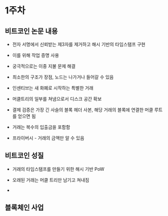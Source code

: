 # 1주차

## 비트코인 논문 내용

* 전자 서명에서 신뢰받는 제3자를 제거하고 해시 기반의 타임스탬프 구현

* 이를 위해 작업 증명 사용

* 궁극적으로는 이중 지불 문제 해결

* 최소한의 구조가 장점, 노드는 나가거나 들어갈 수 있음

* 인센티브는 새 화폐로 시작하는 특별한 거래

* 머클트리의 일부를 쳐냄으로서 디스크 공간 확보

* 결제 검증은 가장 긴 사슬의 블록 헤더 사본, 해당 거래의 블록에 연결한 머클 루트를 얻으면 됨

* 거래는 복수의 입출금을 포함함

* 프라이버시 - 거래의 금액만 알 수 있음

## 비트코인 성질

* 거래의 타임스탬프를 만들기 위한 해시 기반 PoW 

* 오래된 거래는 머클 트리만 남기고 쳐내짐

* 

## 블록체인 사업
